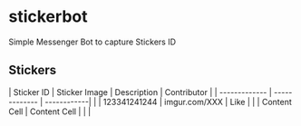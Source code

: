 # stickerbot
Simple Messenger Bot to capture Stickers ID

## Stickers

| Sticker ID    | Sticker Image  | Description | Contributor |
| ------------- | -------------  | ------------|             |
| 123341241244  | imgur.com/XXX  | Like        |             |
| Content Cell  | Content Cell   |            |             |
